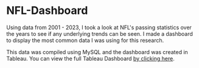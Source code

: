 # NFL-Dashboard
Using data from 2001 - 2023, I took a look at NFL's passing statistics over the years to see if any underlying trends can be seen. I made a dashboard to display the most common data I was using for this research.

This data was compiled using MySQL and the dashboard was created in Tableau. You can view the full Tableau Dashboard [by clicking here](https://public.tableau.com/app/profile/eugene.siskoske/viz/NFLDashboard_17184853069380/Dashboard1).
